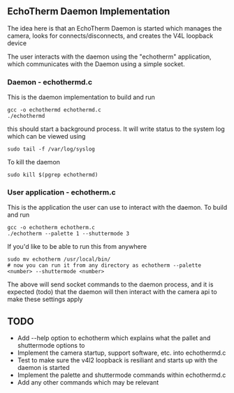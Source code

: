 ## EchoTherm Daemon Implementation

The idea here is that an EchoTherm Daemon is started which manages the camera, looks for connects/disconnects, and creates the V4L loopback device  

The user interacts with the daemon using the "echotherm" application, which communicates with the Daemon using a simple socket.  

### Daemon - echothermd.c
This is the daemon implementation to build and run  
```
gcc -o echothermd echothermd.c
./echothermd
```
this should start a background process. It will write status to the system log which can be viewed using 
```
sudo tail -f /var/log/syslog
```
To kill the daemon
```
sudo kill $(pgrep echothermd)
```

### User application - echotherm.c
This is the application the user can use to interact with the daemon. To build and run
```
gcc -o echotherm echotherm.c
./echotherm --palette 1 --shuttermode 3
```
If you'd like to be able to run this from anywhere
```
sudo mv echotherm /usr/local/bin/
# now you can run it from any directory as echotherm --palette <number> --shuttermode <number>
```

The above will send socket commands to the daemon process, and it is expected (todo) that the daemon will then interact with the camera api to make these settings apply

## TODO
- Add --help option to echotherm which explains what the pallet and shuttermode options to
- Implement the camera startup, support software, etc. into echothermd.c
- Test to make sure the v4l2 loopback is resiliant and starts up with the daemon is started
- Implement the palette and shuttermode commands within echothermd.c
- Add any other commands which may be relevant
